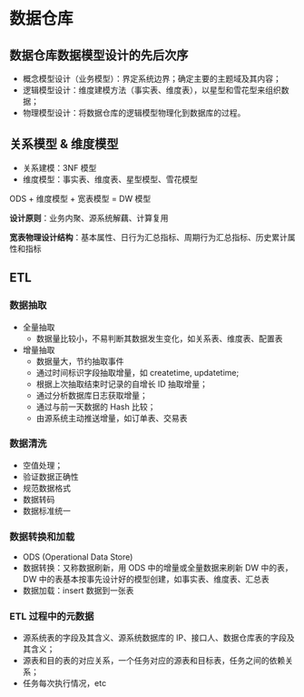 # 数据仓库

## 数据仓库数据模型设计的先后次序

- 概念模型设计（业务模型）：界定系统边界；确定主要的主题域及其内容；
- 逻辑模型设计：维度建模方法（事实表、维度表），以星型和雪花型来组织数据；
- 物理模型设计：将数据仓库的逻辑模型物理化到数据库的过程。

## 关系模型 & 维度模型

- 关系建模：3NF 模型
- 维度模型：事实表、维度表、星型模型、雪花模型

ODS + 维度模型 + 宽表模型 = DW 模型

**设计原则**：业务内聚、源系统解藕、计算复用

**宽表物理设计结构**：基本属性、日行为汇总指标、周期行为汇总指标、历史累计属性和指标

## ETL

### 数据抽取

- 全量抽取
  - 数据量比较小，不易判断其数据发生变化，如关系表、维度表、配置表
- 增量抽取
  - 数据量大，节约抽取事件
  - 通过时间标识字段抽取增量，如 createtime, updatetime;
  - 根据上次抽取结束时记录的自增长 ID 抽取增量；
  - 通过分析数据库日志获取增量；
  - 通过与前一天数据的 Hash 比较；
  - 由源系统主动推送增量，如订单表、交易表

### 数据清洗

- 空值处理；
- 验证数据正确性
- 规范数据格式
- 数据转码
- 数据标准统一

### 数据转换和加载

- ODS (Operational Data Store)
- 数据转换：又称数据刷新，用 ODS 中的增量或全量数据来刷新 DW 中的表，DW 中的表基本按事先设计好的模型创建，如事实表、维度表、汇总表
- 数据加载：insert 数据到一张表

### ETL 过程中的元数据

- 源系统表的字段及其含义、源系统数据库的 IP、接口人、数据仓库表的字段及其含义；
- 源表和目的表的对应关系，一个任务对应的源表和目标表，任务之间的依赖关系；
- 任务每次执行情况，etc
